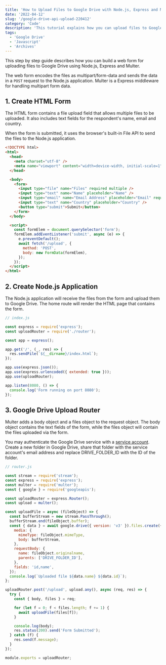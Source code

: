 ```yaml
---
title: 'How to Upload Files to Google Drive with Node.js, Express and Multer'
date: '2022-04-12'
slug: '/google-drive-api-upload-220412'
category: 'Code'
description: 'This tutorial explains how you can upload files to Google Drive that are submitted through a web form and encoded as multipart/form-data.'
tags:
  - 'Google Drive'
  - 'Javascript'
  - 'Archives'
---
```


This step by step guide describes how you can build a web form for uploading files to Google Drive using Node.js, Express and Multer.

The web form encodes the files as multipart/form-data and sends the data in a `POST` request to the Node.js application. Multer is a Express middleware for handling multipart form data.

## 1. Create HTML Form

The HTML form contains a file upload field that allows multiple files to be uploaded. It also includes text fields for the respondent's name, email and country.

When the form is submitted, it uses the browser's built-in File API to send the files to the Node.js application.

```html
<!DOCTYPE html>
<html>
  <head>
    <meta charset="utf-8" />
    <meta name="viewport" content="width=device-width, initial-scale=1" />
  </head>

  <body>
    <form>
      <input type="file" name="Files" required multiple />
      <input type="text" name="Name" placeholder="Name" />
      <input type="email" name="Email Address" placeholder="Email" required />
      <input type="text" name="Country" placeholder="Country" />
      <button type="submit">Submit</button>
    </form>
  </body>

  <script>
    const formElem = document.querySelector('form');
    formElem.addEventListener('submit', async (e) => {
      e.preventDefault();
      await fetch('/upload', {
        method: 'POST',
        body: new FormData(formElem),
      });
    });
  </script>
</html>
```

## 2. Create Node.js Application

The Node.js application will receive the files from the form and upload them to Google Drive. The home route will render the HTML page that contains the form.

```js
// index.js

const express = require('express');
const uploadRouter = require('./router');

const app = express();

app.get('/', (_, res) => {
  res.sendFile(`${__dirname}/index.html`);
});

app.use(express.json());
app.use(express.urlencoded({ extended: true }));
app.use(uploadRouter);

app.listen(8080, () => {
  console.log('Form running on port 8080');
});
```

## 3. Google Drive Upload Router

Multer adds a body object and a files object to the request object. The body object contains the text fields of the form, while the files object will contain the files uploaded via the form.

You may authenticate the Google Drive service with a [service account](/google-api-service-account-220404). Create a new folder in Google Drive, share that folder with the service account's email address and replace DRIVE_FOLDER_ID with the ID of the folder.

```js
// router.js

const stream = require('stream');
const express = require('express');
const multer = require('multer');
const { google } = require('googleapis');

const uploadRouter = express.Router();
const upload = multer();

const uploadFile = async (fileObject) => {
  const bufferStream = new stream.PassThrough();
  bufferStream.end(fileObject.buffer);
  const { data } = await google.drive({ version: 'v3' }).files.create({
    media: {
      mimeType: fileObject.mimeType,
      body: bufferStream,
    },
    requestBody: {
      name: fileObject.originalname,
      parents: ['DRIVE_FOLDER_ID'],
    },
    fields: 'id,name',
  });
  console.log(`Uploaded file ${data.name} ${data.id}`);
};

uploadRouter.post('/upload', upload.any(), async (req, res) => {
  try {
    const { body, files } = req;

    for (let f = 0; f < files.length; f += 1) {
      await uploadFile(files[f]);
    }

    console.log(body);
    res.status(200).send('Form Submitted');
  } catch (f) {
    res.send(f.message);
  }
});

module.exports = uploadRouter;
```
